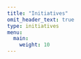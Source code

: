 ```yaml
---
title: "Initiatives"
omit_header_text: true
type: initiatives
menu:
  main:
    weight: 10
---
```


